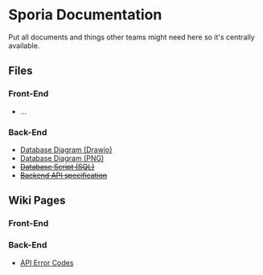 # Sporia Documentation

Put all documents and things other teams might
need here so it's centrally available.

## Files
### Front-End
 - ...
### Back-End
 - [Database Diagram (Drawio)](https://github.com/sporia/documentation/blob/main/database/DB_Model.drawio)
 - [Database Diagram (PNG)](https://github.com/sporia/documentation/blob/main/database/DB_Model.png)
 - ~~[Database Script (SQL)](https://github.com/sporia/documentation/blob/main/database/01_Create_Database.sql)~~
 - ~~[Backend API specification]()~~

## Wiki Pages
### Front-End
### Back-End
 - [API Error Codes](https://github.com/sporia/documentation/wiki/API-Error-Codes)
